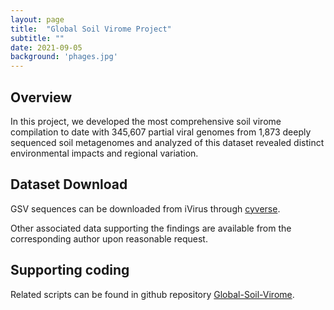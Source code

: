 ```yaml
---
layout: page
title:  "Global Soil Virome Project"
subtitle: ""
date: 2021-09-05  
background: 'phages.jpg'
---
```


## Overview

In this project, we developed the most comprehensive soil virome compilation to date with 345,607 partial viral genomes from 1,873 deeply sequenced soil metagenomes and analyzed of this dataset revealed distinct environmental impacts and regional variation.

## Dataset Download

GSV sequences can be downloaded from iVirus through [cyverse](https://data.cyverse.org/dav-anon/iplant/home/fudong0610/GSV/GSV_viralseqs_20210325.fasta). 

Other associated data supporting the findings are available from the corresponding author upon reasonable request.

## Supporting coding

Related scripts can be found in github repository [Global-Soil-Virome](https://github.com/microbma/Global-Soil-Virome).



